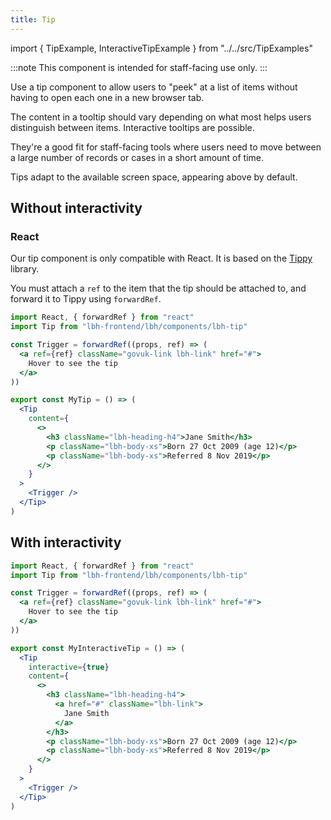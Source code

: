 ```yaml
---
title: Tip
---
```


import { TipExample, InteractiveTipExample } from "../../src/TipExamples"

:::note
This component is intended for staff-facing use only.
:::

Use a tip component to allow users to "peek" at a list of items without having to open each one in a new browser tab.

The content in a tooltip should vary depending on what most helps users distinguish between items. Interactive tooltips are possible.

They're a good fit for staff-facing tools where users need to move between a large number of records or cases in a short amount of time.

Tips adapt to the available screen space, appearing above by default.

## Without interactivity

<TipExample/>

### React

Our tip component is only compatible with React. It is based on the [Tippy](https://github.com/atomiks/tippyjs-react) library.

You must attach a `ref` to the item that the tip should be attached to, and forward it to Tippy using `forwardRef`.

```jsx
import React, { forwardRef } from "react"
import Tip from "lbh-frontend/lbh/components/lbh-tip"

const Trigger = forwardRef((props, ref) => (
  <a ref={ref} className="govuk-link lbh-link" href="#">
    Hover to see the tip
  </a>
))

export const MyTip = () => (
  <Tip
    content={
      <>
        <h3 className="lbh-heading-h4">Jane Smith</h3>
        <p className="lbh-body-xs">Born 27 Oct 2009 (age 12)</p>
        <p className="lbh-body-xs">Referred 8 Nov 2019</p>
      </>
    }
  >
    <Trigger />
  </Tip>
)
```

## With interactivity

<InteractiveTipExample/>

```jsx
import React, { forwardRef } from "react"
import Tip from "lbh-frontend/lbh/components/lbh-tip"

const Trigger = forwardRef((props, ref) => (
  <a ref={ref} className="govuk-link lbh-link" href="#">
    Hover to see the tip
  </a>
))

export const MyInteractiveTip = () => (
  <Tip
    interactive={true}
    content={
      <>
        <h3 className="lbh-heading-h4">
          <a href="#" className="lbh-link">
            Jane Smith
          </a>
        </h3>
        <p className="lbh-body-xs">Born 27 Oct 2009 (age 12)</p>
        <p className="lbh-body-xs">Referred 8 Nov 2019</p>
      </>
    }
  >
    <Trigger />
  </Tip>
)
```
